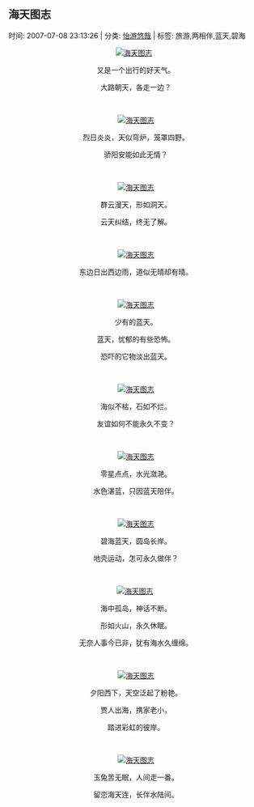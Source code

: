 
<h2>海天图志</h2>

<span class="time SG_txtc">时间: 2007-07-08 23:13:26 | 分类: [怡游悠哉](./BlogClass_怡游悠哉.md) | 标签: 旅游,两相伴,蓝天,碧海</span>
<!--
<table>
    <tbody>
        <tr>
            <td>时间: 2007-07-08 23:13:26</td>
            <td>分类: [怡游悠哉](./BlogClass_怡游悠哉.md) </td>
            <td> 标签: 旅游,两相伴,蓝天,碧海 </td>
        </tr>
    </tbody>
</table>
-->
<div class="articalContent" id="sina_keyword_ad_area2">
<div align="center"><a href="http://s9.sinaimg.cn/orignal/497675f2690e7fdf80b38" target="_blank"><img alt="海天图志" src="./pic/海天图志_497675f2690e7fdf80b38.gif" title="海天图志"/></a> <wbr/> <wbr/></div>
<p align="center">又是一个出行的好天气。</p>
<p align="center">大路朝天，各走一边？</p>
<div align="center">
 <wbr/> <wbr/> <wbr/> <wbr/> <wbr/> <wbr/> <wbr/> <wbr/> <wbr/> <wbr/> <wbr/> <wbr/> <wbr/> <wbr/> <wbr/></div>
<p align="center"><a href="http://s2.sinaimg.cn/orignal/497675f2131fb6cee8861" target="_blank"><img alt="海天图志" src="./pic/海天图志_497675f2131fb6cee8861.jpg" title="海天图志"/></a></p>
<p align="center">烈日炎炎，天似穹炉，笼罩四野。</p>
<p align="center">骄阳安能如此无情？</p>
<p align="center"> <wbr/></p>
<p align="center"><a href="http://s6.sinaimg.cn/orignal/497675f23c7def855bd85" target="_blank"><img alt="海天图志" src="./pic/海天图志_497675f23c7def855bd85.jpg" title="海天图志"/></a></p>
<p align="center">群云漫天，形如洞天。</p>
<p align="center">云天纠结，终无了解。</p>
<p align="center"> <wbr/></p>
<p align="center"><a href="http://s15.sinaimg.cn/orignal/497675f299a5bdf65fb1e" target="_blank"><img alt="海天图志" src="./pic/海天图志_497675f299a5bdf65fb1e.jpg" title="海天图志"/></a></p>
<p align="center">东边日出西边雨，道似无晴却有晴。</p>
<p align="center"> <wbr/></p>
<p align="center"><a href="http://s11.sinaimg.cn/orignal/497675f264d64b91ed45a" target="_blank"><img alt="海天图志" src="./pic/海天图志_497675f264d64b91ed45a.jpg" title="海天图志"/></a></p>
<p align="center">少有的蓝天。</p>
<p align="center">蓝天，忧郁的有些恐怖。</p>
<p align="center">恐吓的它物淡出蓝天。</p>
<p align="center"> <wbr/></p>
<p align="center"><a href="http://s9.sinaimg.cn/orignal/497675f2148065a48dba8" target="_blank"><img alt="海天图志" src="./pic/海天图志_497675f2148065a48dba8.jpg" title="海天图志"/></a></p>
<p align="center">海似不枯，石如不烂。</p>
<p align="center">友谊如何不能永久不变？</p>
<p align="center"> <wbr/></p>
<p align="center"><a href="http://s10.sinaimg.cn/orignal/497675f2b29511966afb9" target="_blank"><img alt="海天图志" src="./pic/海天图志_497675f2b29511966afb9.jpg" title="海天图志"/></a></p>
<p align="center">零星点点，水光潋滟。</p>
<p align="center">水色湛蓝，只因蓝天陪伴。</p>
<p align="center"> <wbr/></p>
<p align="center"><a href="http://s14.sinaimg.cn/orignal/497675f28eb0c3328b20d" target="_blank"><img alt="海天图志" src="./pic/海天图志_497675f28eb0c3328b20d.jpg" title="海天图志"/></a></p>
<p align="center">碧海蓝天，圆岛长岸。</p>
<p align="center">地壳运动，怎可永久做伴？</p>
<p align="center"> <wbr/></p>
<p align="center"><a href="http://s8.sinaimg.cn/orignal/497675f21c5ffea4ccf97" target="_blank"><img alt="海天图志" src="./pic/海天图志_497675f21c5ffea4ccf97.jpg" title="海天图志"/></a> <wbr/></p>
<p align="center">海中孤岛，神话不断。</p>
<p align="center">形如火山，永久休眠。</p>
<p align="center">无奈人事今已非，犹有海水久缠绵。</p>
<p align="center"> <wbr/></p>
<p align="center"><a href="http://s7.sinaimg.cn/orignal/497675f260ccfba9dcbc6" target="_blank"><img alt="海天图志" src="./pic/海天图志_497675f260ccfba9dcbc6.jpg" title="海天图志"/></a></p>
<p align="center">夕阳西下，天空泛起了粉艳。</p>
<p align="center">贾人出海，携家老小，</p>
<p align="center">踏进彩虹的彼岸。</p>
<p align="center"> <wbr/></p>
<p align="center"><a href="http://s7.sinaimg.cn/orignal/497675f2173bddd22dad6" target="_blank"><img alt="海天图志" src="./pic/海天图志_497675f2173bddd22dad6.jpg" title="海天图志"/></a></p>
<p align="center">玉兔苦无眠，人间走一番。</p>
<p align="center">留恋海天连，长伴水陆间。</p>
</div>
